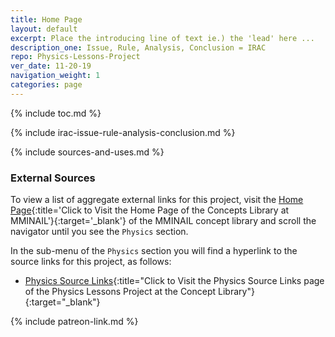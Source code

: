 ```yaml
---
title: Home Page
layout: default
excerpt: Place the introducing line of text ie.) the 'lead' here ...
description_one: Issue, Rule, Analysis, Conclusion = IRAC
repo: Physics-Lessons-Project
ver_date: 11-20-19
navigation_weight: 1
categories: page
---
```


{% include toc.md %}

{% include irac-issue-rule-analysis-conclusion.md %}

{% include sources-and-uses.md %}

### External Sources

To view a list of aggregate external links for this project, visit the [Home Page](https://mminail.github.io/){:title='Click to Visit the Home Page of the Concepts Library at MMINAIL'}{:target='_blank'} of the MMINAIL concept library and scroll the navigator until you see the `Physics` section.

In the sub-menu of the `Physics` section you will find a hyperlink to the source links for this project, as follows:

- [Physics Source Links](https://mminail.github.io/Physics/Physics-Source-Links.htm){:title="Click to Visit the Physics Source Links page of the Physics Lessons Project at the Concept Library"}{:target="_blank"}

{% include patreon-link.md %}
